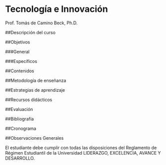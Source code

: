 # Tecnología e Innovación

Prof. Tomás de Camino Beck, Ph.D.


##Descripción del curso


##Objetivos

###General


###Específicos


##Contenidos

##Metodología de enseñanza

##Estrategias de aprendizaje

##Recursos didácticos

##Evaluación


##Bibliografía

##Cronograma



##Observaciones Generales

El estudiante debe cumplir con todas las disposiciones del Reglamento de Régimen Estudiantil de la Universidad LIDERAZGO, EXCELENCIA, AVANCE Y DESARROLLO. 



